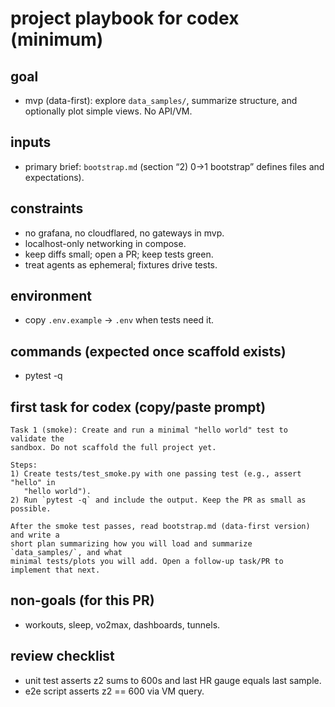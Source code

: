 # project playbook for codex (minimum)

## goal
- mvp (data-first): explore `data_samples/`, summarize structure, and optionally plot simple views. No API/VM.

## inputs
- primary brief: `bootstrap.md` (section “2) 0→1 bootstrap” defines files and expectations).

## constraints
- no grafana, no cloudflared, no gateways in mvp.
- localhost-only networking in compose.
- keep diffs small; open a PR; keep tests green.
- treat agents as ephemeral; fixtures drive tests.

## environment
- copy `.env.example` → `.env` when tests need it.

## commands (expected once scaffold exists)
- pytest -q

## first task for codex (copy/paste prompt)
```
Task 1 (smoke): Create and run a minimal "hello world" test to validate the
sandbox. Do not scaffold the full project yet.

Steps:
1) Create tests/test_smoke.py with one passing test (e.g., assert "hello" in
   "hello world").
2) Run `pytest -q` and include the output. Keep the PR as small as possible.

After the smoke test passes, read bootstrap.md (data-first version) and write a
short plan summarizing how you will load and summarize `data_samples/`, and what
minimal tests/plots you will add. Open a follow-up task/PR to implement that next.
```

## non-goals (for this PR)
- workouts, sleep, vo2max, dashboards, tunnels.

## review checklist
- unit test asserts z2 sums to 600s and last HR gauge equals last sample.
- e2e script asserts z2 == 600 via VM query.

